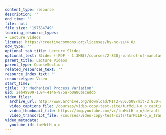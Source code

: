 ```yaml
---
content_type: resource
description: ''
end_time: ''
file: null
file_size: '197584749'
learning_resource_types:
- Lecture Videos
license: https://creativecommons.org/licenses/by-nc-sa/4.0/
ocw_type: ''
optional_tab_title: Lecture Slides
optional_text: Slides ([PDF - 1.3MB](/courses/2-830j-control-of-manufacturing-processes-sma-6303-spring-2008/resources/lecture3))
parent_title: Lecture Videos
parent_type: CourseSection
related_resources_text: ''
resource_index_text: ''
resourcetype: Video
start_time: ''
title: '3: Mechanical Process Variation'
uid: 2eb49909-1394-4146-975a-b0a86beceddb
video_files:
  archive_url: http://www.archive.org/download/MIT2-830JS08/mit-2.830-s08-lec03_300k.mp4
  video_captions_file: /courses/video-copy-test-site/turMcLH-o_o_captions.vtt
  video_thumbnail_file: https://img.youtube.com/vi/turMcLH-o_o/default.jpg
  video_transcript_file: /courses/video-copy-test-site/turMcLH-o_o_transcript.pdf
video_metadata:
  youtube_id: turMcLH-o_o
---
```


